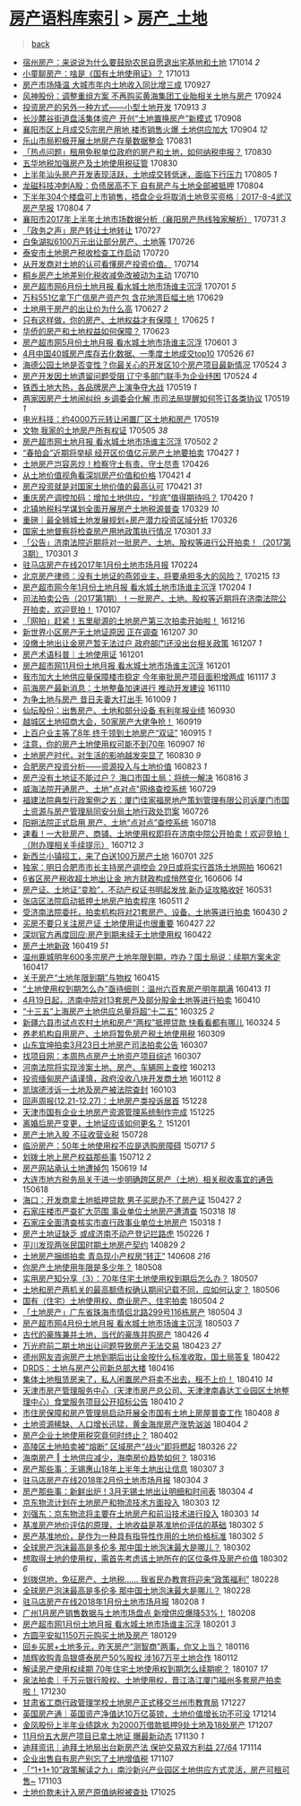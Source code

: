 [房产语料库索引](../../README.md)  > [房产_土地](房产_土地.md)
====
> [back](../README.md)

- [宿州房产：来说说为什么要鼓励农民自愿退出宅基地和土地](http://jkwz.applinzi.com/ittc/7023139658077307921.html#%E5%AE%BF%E5%B7%9E%E6%88%BF%E4%BA%A7%EF%BC%9A%E6%9D%A5%E8%AF%B4%E8%AF%B4%E4%B8%BA%E4%BB%80%E4%B9%88%E8%A6%81%E9%BC%93%E5%8A%B1%E5%86%9C%E6%B0%91%E8%87%AA%E6%84%BF%E9%80%80%E5%87%BA%E5%AE%85%E5%9F%BA%E5%9C%B0%E5%92%8C%E5%9C%9F%E5%9C%B0) 171014 *2* 
- [小童聊房产：啥是《国有土地使用证》？](http://jkwz.applinzi.com/ittc/7023838516285539345.html#%E5%B0%8F%E7%AB%A5%E8%81%8A%E6%88%BF%E4%BA%A7%EF%BC%9A%E5%95%A5%E6%98%AF%E3%80%8A%E5%9B%BD%E6%9C%89%E5%9C%9F%E5%9C%B0%E4%BD%BF%E7%94%A8%E8%AF%81%E3%80%8B%EF%BC%9F) 171013  
- [房产市场降温 大城市年内土地收入同比增三成](http://jkwz.applinzi.com/ittc/7017983425833862160.html#%E6%88%BF%E4%BA%A7%E5%B8%82%E5%9C%BA%E9%99%8D%E6%B8%A9+%E5%A4%A7%E5%9F%8E%E5%B8%82%E5%B9%B4%E5%86%85%E5%9C%9F%E5%9C%B0%E6%94%B6%E5%85%A5%E5%90%8C%E6%AF%94%E5%A2%9E%E4%B8%89%E6%88%90) 170927  
- [风神股份：调整重组方案 不再购买黄海集团工业胎相关土地与房产](http://jkwz.applinzi.com/ittc/7016937539322250257.html#%E9%A3%8E%E7%A5%9E%E8%82%A1%E4%BB%BD%EF%BC%9A%E8%B0%83%E6%95%B4%E9%87%8D%E7%BB%84%E6%96%B9%E6%A1%88+%E4%B8%8D%E5%86%8D%E8%B4%AD%E4%B9%B0%E9%BB%84%E6%B5%B7%E9%9B%86%E5%9B%A2%E5%B7%A5%E4%B8%9A%E8%83%8E%E7%9B%B8%E5%85%B3%E5%9C%9F%E5%9C%B0%E4%B8%8E%E6%88%BF%E4%BA%A7) 170924  
- [投资房产的另外一种方式——小型土地开发](http://jkwz.applinzi.com/ittc/7012727072831833105.html#%E6%8A%95%E8%B5%84%E6%88%BF%E4%BA%A7%E7%9A%84%E5%8F%A6%E5%A4%96%E4%B8%80%E7%A7%8D%E6%96%B9%E5%BC%8F%E2%80%94%E2%80%94%E5%B0%8F%E5%9E%8B%E5%9C%9F%E5%9C%B0%E5%BC%80%E5%8F%91) 170913 *3* 
- [长沙麓谷街道盘活集体资产 开创“土地置换房产”新模式](http://jkwz.applinzi.com/ittc/7010983489477018385.html#%E9%95%BF%E6%B2%99%E9%BA%93%E8%B0%B7%E8%A1%97%E9%81%93%E7%9B%98%E6%B4%BB%E9%9B%86%E4%BD%93%E8%B5%84%E4%BA%A7+%E5%BC%80%E5%88%9B%E2%80%9C%E5%9C%9F%E5%9C%B0%E7%BD%AE%E6%8D%A2%E6%88%BF%E4%BA%A7%E2%80%9D%E6%96%B0%E6%A8%A1%E5%BC%8F) 170908  
- [襄阳市区上月成交5宗房产用地 楼市销售火爆 土地供应加大](http://jkwz.applinzi.com/ittc/7009466103003350032.html#%E8%A5%84%E9%98%B3%E5%B8%82%E5%8C%BA%E4%B8%8A%E6%9C%88%E6%88%90%E4%BA%A45%E5%AE%97%E6%88%BF%E4%BA%A7%E7%94%A8%E5%9C%B0+%E6%A5%BC%E5%B8%82%E9%94%80%E5%94%AE%E7%81%AB%E7%88%86+%E5%9C%9F%E5%9C%B0%E4%BE%9B%E5%BA%94%E5%8A%A0%E5%A4%A7) 170904 *12* 
- [乐山市局积极开展土地房产存量数据整合](http://jkwz.applinzi.com/ittc/7007965835354965009.html#%E4%B9%90%E5%B1%B1%E5%B8%82%E5%B1%80%E7%A7%AF%E6%9E%81%E5%BC%80%E5%B1%95%E5%9C%9F%E5%9C%B0%E6%88%BF%E4%BA%A7%E5%AD%98%E9%87%8F%E6%95%B0%E6%8D%AE%E6%95%B4%E5%90%88) 170831  
- [「热点问题」租用免税单位政府的房产和土地，如何纳税申报？](http://jkwz.applinzi.com/ittc/7007552902082855952.html#%E3%80%8C%E7%83%AD%E7%82%B9%E9%97%AE%E9%A2%98%E3%80%8D%E7%A7%9F%E7%94%A8%E5%85%8D%E7%A8%8E%E5%8D%95%E4%BD%8D%E6%94%BF%E5%BA%9C%E7%9A%84%E6%88%BF%E4%BA%A7%E5%92%8C%E5%9C%9F%E5%9C%B0%EF%BC%8C%E5%A6%82%E4%BD%95%E7%BA%B3%E7%A8%8E%E7%94%B3%E6%8A%A5%EF%BC%9F) 170830  
- [五华地税加强房产及土地使用税征管](http://jkwz.applinzi.com/ittc/7007523727548613649.html#%E4%BA%94%E5%8D%8E%E5%9C%B0%E7%A8%8E%E5%8A%A0%E5%BC%BA%E6%88%BF%E4%BA%A7%E5%8F%8A%E5%9C%9F%E5%9C%B0%E4%BD%BF%E7%94%A8%E7%A8%8E%E5%BE%81%E7%AE%A1) 170830  
- [上半年汕头房产开发表现活跃，土地成交转低迷，面临下行压力](http://jkwz.applinzi.com/ittc/6998319338942366736.html#%E4%B8%8A%E5%8D%8A%E5%B9%B4%E6%B1%95%E5%A4%B4%E6%88%BF%E4%BA%A7%E5%BC%80%E5%8F%91%E8%A1%A8%E7%8E%B0%E6%B4%BB%E8%B7%83%EF%BC%8C%E5%9C%9F%E5%9C%B0%E6%88%90%E4%BA%A4%E8%BD%AC%E4%BD%8E%E8%BF%B7%EF%BC%8C%E9%9D%A2%E4%B8%B4%E4%B8%8B%E8%A1%8C%E5%8E%8B%E5%8A%9B) 170805 *1* 
- [龙磁科技冲刺A股：负债居高不下 自有房产与土地全部被抵押](http://jkwz.applinzi.com/ittc/6997867442876187664.html#%E9%BE%99%E7%A3%81%E7%A7%91%E6%8A%80%E5%86%B2%E5%88%BAA%E8%82%A1%EF%BC%9A%E8%B4%9F%E5%80%BA%E5%B1%85%E9%AB%98%E4%B8%8D%E4%B8%8B+%E8%87%AA%E6%9C%89%E6%88%BF%E4%BA%A7%E4%B8%8E%E5%9C%9F%E5%9C%B0%E5%85%A8%E9%83%A8%E8%A2%AB%E6%8A%B5%E6%8A%BC) 170804  
- [下半年304个楼盘可上市销售，捂盘企业将取消土地竞买资格｜2017-8-4武汉房产早报](http://jkwz.applinzi.com/ittc/6997862951426720784.html#%E4%B8%8B%E5%8D%8A%E5%B9%B4304%E4%B8%AA%E6%A5%BC%E7%9B%98%E5%8F%AF%E4%B8%8A%E5%B8%82%E9%94%80%E5%94%AE%EF%BC%8C%E6%8D%82%E7%9B%98%E4%BC%81%E4%B8%9A%E5%B0%86%E5%8F%96%E6%B6%88%E5%9C%9F%E5%9C%B0%E7%AB%9E%E4%B9%B0%E8%B5%84%E6%A0%BC%EF%BD%9C2017-8-4%E6%AD%A6%E6%B1%89%E6%88%BF%E4%BA%A7%E6%97%A9%E6%8A%A5) 170804 *7* 
- [襄阳市2017年上半年土地市场数据分析（襄阳房产热线独家解析）](http://jkwz.applinzi.com/ittc/6996491832828363792.html#%E8%A5%84%E9%98%B3%E5%B8%822017%E5%B9%B4%E4%B8%8A%E5%8D%8A%E5%B9%B4%E5%9C%9F%E5%9C%B0%E5%B8%82%E5%9C%BA%E6%95%B0%E6%8D%AE%E5%88%86%E6%9E%90%EF%BC%88%E8%A5%84%E9%98%B3%E6%88%BF%E4%BA%A7%E7%83%AD%E7%BA%BF%E7%8B%AC%E5%AE%B6%E8%A7%A3%E6%9E%90%EF%BC%89) 170731 *3* 
- [「政务之声」房产转让土地转让](http://jkwz.applinzi.com/ittc/6994940385787642897.html#%E3%80%8C%E6%94%BF%E5%8A%A1%E4%B9%8B%E5%A3%B0%E3%80%8D%E6%88%BF%E4%BA%A7%E8%BD%AC%E8%AE%A9%E5%9C%9F%E5%9C%B0%E8%BD%AC%E8%AE%A9) 170727  
- [白兔湖拟6100万元出让部分房产、土地等](http://jkwz.applinzi.com/ittc/6994423264850739985.html#%E7%99%BD%E5%85%94%E6%B9%96%E6%8B%9F6100%E4%B8%87%E5%85%83%E5%87%BA%E8%AE%A9%E9%83%A8%E5%88%86%E6%88%BF%E4%BA%A7%E3%80%81%E5%9C%9F%E5%9C%B0%E7%AD%89) 170726  
- [泰安市土地房产税收检查工作启动](http://jkwz.applinzi.com/ittc/6992436450732540945.html#%E6%B3%B0%E5%AE%89%E5%B8%82%E5%9C%9F%E5%9C%B0%E6%88%BF%E4%BA%A7%E7%A8%8E%E6%94%B6%E6%A3%80%E6%9F%A5%E5%B7%A5%E4%BD%9C%E5%90%AF%E5%8A%A8) 170720  
- [从开发商对土地的认可看懂房产投资价值。](http://jkwz.applinzi.com/ittc/6989783395931259920.html#%E4%BB%8E%E5%BC%80%E5%8F%91%E5%95%86%E5%AF%B9%E5%9C%9F%E5%9C%B0%E7%9A%84%E8%AE%A4%E5%8F%AF%E7%9C%8B%E6%87%82%E6%88%BF%E4%BA%A7%E6%8A%95%E8%B5%84%E4%BB%B7%E5%80%BC%E3%80%82) 170714  
- [桐乡房产土地差别化税收减免改被动为主动](http://jkwz.applinzi.com/ittc/6988691149060310020.html#%E6%A1%90%E4%B9%A1%E6%88%BF%E4%BA%A7%E5%9C%9F%E5%9C%B0%E5%B7%AE%E5%88%AB%E5%8C%96%E7%A8%8E%E6%94%B6%E5%87%8F%E5%85%8D%E6%94%B9%E8%A2%AB%E5%8A%A8%E4%B8%BA%E4%B8%BB%E5%8A%A8) 170710  
- [房产超市网6月份土地月报 看水城土地市场谁主沉浮](http://jkwz.applinzi.com/ittc/6985291527751205892.html#%E6%88%BF%E4%BA%A7%E8%B6%85%E5%B8%82%E7%BD%916%E6%9C%88%E4%BB%BD%E5%9C%9F%E5%9C%B0%E6%9C%88%E6%8A%A5+%E7%9C%8B%E6%B0%B4%E5%9F%8E%E5%9C%9F%E5%9C%B0%E5%B8%82%E5%9C%BA%E8%B0%81%E4%B8%BB%E6%B2%89%E6%B5%AE) 170701 *5* 
- [万科551亿拿下广信房产资产包 含花地湾巨幅土地](http://jkwz.applinzi.com/ittc/6984579396986733572.html#%E4%B8%87%E7%A7%91551%E4%BA%BF%E6%8B%BF%E4%B8%8B%E5%B9%BF%E4%BF%A1%E6%88%BF%E4%BA%A7%E8%B5%84%E4%BA%A7%E5%8C%85+%E5%90%AB%E8%8A%B1%E5%9C%B0%E6%B9%BE%E5%B7%A8%E5%B9%85%E5%9C%9F%E5%9C%B0) 170629  
- [土地用于房产的出让价为什么高](http://jkwz.applinzi.com/ittc/6983891466576200709.html#%E5%9C%9F%E5%9C%B0%E7%94%A8%E4%BA%8E%E6%88%BF%E4%BA%A7%E7%9A%84%E5%87%BA%E8%AE%A9%E4%BB%B7%E4%B8%BA%E4%BB%80%E4%B9%88%E9%AB%98) 170627 *2* 
- [只有这样做，你的房产、土地权益才有保障！](http://jkwz.applinzi.com/ittc/6983150820659823621.html#%E5%8F%AA%E6%9C%89%E8%BF%99%E6%A0%B7%E5%81%9A%EF%BC%8C%E4%BD%A0%E7%9A%84%E6%88%BF%E4%BA%A7%E3%80%81%E5%9C%9F%E5%9C%B0%E6%9D%83%E7%9B%8A%E6%89%8D%E6%9C%89%E4%BF%9D%E9%9A%9C%EF%BC%81) 170625 *1* 
- [华侨的房产和土地权益如何保障？](http://jkwz.applinzi.com/ittc/6982300630809838596.html#%E5%8D%8E%E4%BE%A8%E7%9A%84%E6%88%BF%E4%BA%A7%E5%92%8C%E5%9C%9F%E5%9C%B0%E6%9D%83%E7%9B%8A%E5%A6%82%E4%BD%95%E4%BF%9D%E9%9A%9C%EF%BC%9F) 170623  
- [房产超市网5月份土地月报 看水城土地市场谁主沉浮](http://jkwz.applinzi.com/ittc/6974207810928641028.html#%E6%88%BF%E4%BA%A7%E8%B6%85%E5%B8%82%E7%BD%915%E6%9C%88%E4%BB%BD%E5%9C%9F%E5%9C%B0%E6%9C%88%E6%8A%A5+%E7%9C%8B%E6%B0%B4%E5%9F%8E%E5%9C%9F%E5%9C%B0%E5%B8%82%E5%9C%BA%E8%B0%81%E4%B8%BB%E6%B2%89%E6%B5%AE) 170601 *3* 
- [4月中国40城房产库存去化数据、一季度土地成交top10](http://jkwz.applinzi.com/ittc/6972053831759168516.html#4%E6%9C%88%E4%B8%AD%E5%9B%BD40%E5%9F%8E%E6%88%BF%E4%BA%A7%E5%BA%93%E5%AD%98%E5%8E%BB%E5%8C%96%E6%95%B0%E6%8D%AE%E3%80%81%E4%B8%80%E5%AD%A3%E5%BA%A6%E5%9C%9F%E5%9C%B0%E6%88%90%E4%BA%A4top10) 170526 *61* 
- [海德公园土地是否变性？你最关心的开发区10个房产项目最新情况](http://jkwz.applinzi.com/ittc/6971289087624348676.html#%E6%B5%B7%E5%BE%B7%E5%85%AC%E5%9B%AD%E5%9C%9F%E5%9C%B0%E6%98%AF%E5%90%A6%E5%8F%98%E6%80%A7%EF%BC%9F%E4%BD%A0%E6%9C%80%E5%85%B3%E5%BF%83%E7%9A%84%E5%BC%80%E5%8F%91%E5%8C%BA10%E4%B8%AA%E6%88%BF%E4%BA%A7%E9%A1%B9%E7%9B%AE%E6%9C%80%E6%96%B0%E6%83%85%E5%86%B5) 170524 *3* 
- [房产开发因土地遗留问题受阻 辽宁多部门联手为企业纾困](http://jkwz.applinzi.com/ittc/6971224789875164164.html#%E6%88%BF%E4%BA%A7%E5%BC%80%E5%8F%91%E5%9B%A0%E5%9C%9F%E5%9C%B0%E9%81%97%E7%95%99%E9%97%AE%E9%A2%98%E5%8F%97%E9%98%BB+%E8%BE%BD%E5%AE%81%E5%A4%9A%E9%83%A8%E9%97%A8%E8%81%94%E6%89%8B%E4%B8%BA%E4%BC%81%E4%B8%9A%E7%BA%BE%E5%9B%B0) 170524 *4* 
- [铁西土地大热，各品牌房产上演争夺大战](http://jkwz.applinzi.com/ittc/6969431832520033284.html#%E9%93%81%E8%A5%BF%E5%9C%9F%E5%9C%B0%E5%A4%A7%E7%83%AD%EF%BC%8C%E5%90%84%E5%93%81%E7%89%8C%E6%88%BF%E4%BA%A7%E4%B8%8A%E6%BC%94%E4%BA%89%E5%A4%BA%E5%A4%A7%E6%88%98) 170519 *1* 
- [两家因房产土地闹纠纷 乡调委会化解 市司法局提醒如何签订各类协议](http://jkwz.applinzi.com/ittc/6969391818058761220.html#%E4%B8%A4%E5%AE%B6%E5%9B%A0%E6%88%BF%E4%BA%A7%E5%9C%9F%E5%9C%B0%E9%97%B9%E7%BA%A0%E7%BA%B7+%E4%B9%A1%E8%B0%83%E5%A7%94%E4%BC%9A%E5%8C%96%E8%A7%A3+%E5%B8%82%E5%8F%B8%E6%B3%95%E5%B1%80%E6%8F%90%E9%86%92%E5%A6%82%E4%BD%95%E7%AD%BE%E8%AE%A2%E5%90%84%E7%B1%BB%E5%8D%8F%E8%AE%AE) 170519 *1* 
- [电光科技：约4000万元转让闲置厂区土地和房产](http://jkwz.applinzi.com/ittc/6969280963874915333.html#%E7%94%B5%E5%85%89%E7%A7%91%E6%8A%80%EF%BC%9A%E7%BA%A64000%E4%B8%87%E5%85%83%E8%BD%AC%E8%AE%A9%E9%97%B2%E7%BD%AE%E5%8E%82%E5%8C%BA%E5%9C%9F%E5%9C%B0%E5%92%8C%E6%88%BF%E4%BA%A7) 170519  
- [文物 我家的土地房产所有权证](http://jkwz.applinzi.com/ittc/6963725698760967172.html#%E6%96%87%E7%89%A9+%E6%88%91%E5%AE%B6%E7%9A%84%E5%9C%9F%E5%9C%B0%E6%88%BF%E4%BA%A7%E6%89%80%E6%9C%89%E6%9D%83%E8%AF%81) 170505 *38* 
- [房产超市网土地月报 看水城土地市场谁主沉浮](http://jkwz.applinzi.com/ittc/6963147084688524293.html#%E6%88%BF%E4%BA%A7%E8%B6%85%E5%B8%82%E7%BD%91%E5%9C%9F%E5%9C%B0%E6%9C%88%E6%8A%A5+%E7%9C%8B%E6%B0%B4%E5%9F%8E%E5%9C%9F%E5%9C%B0%E5%B8%82%E5%9C%BA%E8%B0%81%E4%B8%BB%E6%B2%89%E6%B5%AE) 170502 *2* 
- [“春拍会”近期将举槌 经开区价值亿元房产土地要拍卖](http://jkwz.applinzi.com/ittc/6961215426175435780.html#%E2%80%9C%E6%98%A5%E6%8B%8D%E4%BC%9A%E2%80%9D%E8%BF%91%E6%9C%9F%E5%B0%86%E4%B8%BE%E6%A7%8C+%E7%BB%8F%E5%BC%80%E5%8C%BA%E4%BB%B7%E5%80%BC%E4%BA%BF%E5%85%83%E6%88%BF%E4%BA%A7%E5%9C%9F%E5%9C%B0%E8%A6%81%E6%8B%8D%E5%8D%96) 170427 *1* 
- [土地房产岂容恶炒！检察守土有责、守土尽责](http://jkwz.applinzi.com/ittc/6960753826943468549.html#%E5%9C%9F%E5%9C%B0%E6%88%BF%E4%BA%A7%E5%B2%82%E5%AE%B9%E6%81%B6%E7%82%92%EF%BC%81%E6%A3%80%E5%AF%9F%E5%AE%88%E5%9C%9F%E6%9C%89%E8%B4%A3%E3%80%81%E5%AE%88%E5%9C%9F%E5%B0%BD%E8%B4%A3) 170426  
- [从土地价值视角看深圳房产价值和价格](http://jkwz.applinzi.com/ittc/6958995326470980613.html#%E4%BB%8E%E5%9C%9F%E5%9C%B0%E4%BB%B7%E5%80%BC%E8%A7%86%E8%A7%92%E7%9C%8B%E6%B7%B1%E5%9C%B3%E6%88%BF%E4%BA%A7%E4%BB%B7%E5%80%BC%E5%92%8C%E4%BB%B7%E6%A0%BC) 170421 *4* 
- [房产投资就是对国家土地价值的最高认可](http://jkwz.applinzi.com/ittc/6958643299261875205.html#%E6%88%BF%E4%BA%A7%E6%8A%95%E8%B5%84%E5%B0%B1%E6%98%AF%E5%AF%B9%E5%9B%BD%E5%AE%B6%E5%9C%9F%E5%9C%B0%E4%BB%B7%E5%80%BC%E7%9A%84%E6%9C%80%E9%AB%98%E8%AE%A4%E5%8F%AF) 170421 *31* 
- [重庆房产调控加码：增加土地供应，“抄底”值得期待吗？](http://jkwz.applinzi.com/ittc/6958708890505053189.html#%E9%87%8D%E5%BA%86%E6%88%BF%E4%BA%A7%E8%B0%83%E6%8E%A7%E5%8A%A0%E7%A0%81%EF%BC%9A%E5%A2%9E%E5%8A%A0%E5%9C%9F%E5%9C%B0%E4%BE%9B%E5%BA%94%EF%BC%8C%E2%80%9C%E6%8A%84%E5%BA%95%E2%80%9D%E5%80%BC%E5%BE%97%E6%9C%9F%E5%BE%85%E5%90%97%EF%BC%9F) 170420 *1* 
- [北镇地税科学谋划全面开展房产土地税源普查](http://jkwz.applinzi.com/ittc/6950429696603980805.html#%E5%8C%97%E9%95%87%E5%9C%B0%E7%A8%8E%E7%A7%91%E5%AD%A6%E8%B0%8B%E5%88%92%E5%85%A8%E9%9D%A2%E5%BC%80%E5%B1%95%E6%88%BF%E4%BA%A7%E5%9C%9F%E5%9C%B0%E7%A8%8E%E6%BA%90%E6%99%AE%E6%9F%A5) 170329 *10* 
- [重磅｜最全狮城土地发展规划+房产潜力投资区域分析](http://jkwz.applinzi.com/ittc/6949453472788382724.html#%E9%87%8D%E7%A3%85%EF%BD%9C%E6%9C%80%E5%85%A8%E7%8B%AE%E5%9F%8E%E5%9C%9F%E5%9C%B0%E5%8F%91%E5%B1%95%E8%A7%84%E5%88%92%2B%E6%88%BF%E4%BA%A7%E6%BD%9C%E5%8A%9B%E6%8A%95%E8%B5%84%E5%8C%BA%E5%9F%9F%E5%88%86%E6%9E%90) 170326  
- [国家土地督察将检查房产用地政策执行情况](http://jkwz.applinzi.com/ittc/6940159036271100933.html#%E5%9B%BD%E5%AE%B6%E5%9C%9F%E5%9C%B0%E7%9D%A3%E5%AF%9F%E5%B0%86%E6%A3%80%E6%9F%A5%E6%88%BF%E4%BA%A7%E7%94%A8%E5%9C%B0%E6%94%BF%E7%AD%96%E6%89%A7%E8%A1%8C%E6%83%85%E5%86%B5) 170301 *33* 
- [「公告」济南法院近期将对一批房产、土地、股权等进行公开拍卖！（2017第3期）](http://jkwz.applinzi.com/ittc/6940042143904302085.html#%E3%80%8C%E5%85%AC%E5%91%8A%E3%80%8D%E6%B5%8E%E5%8D%97%E6%B3%95%E9%99%A2%E8%BF%91%E6%9C%9F%E5%B0%86%E5%AF%B9%E4%B8%80%E6%89%B9%E6%88%BF%E4%BA%A7%E3%80%81%E5%9C%9F%E5%9C%B0%E3%80%81%E8%82%A1%E6%9D%83%E7%AD%89%E8%BF%9B%E8%A1%8C%E5%85%AC%E5%BC%80%E6%8B%8D%E5%8D%96%EF%BC%81%EF%BC%882017%E7%AC%AC3%E6%9C%9F%EF%BC%89) 170301 *3* 
- [驻马店房产在线2017年1月份土地市场月报](http://jkwz.applinzi.com/ittc/6938110394299319300.html#%E9%A9%BB%E9%A9%AC%E5%BA%97%E6%88%BF%E4%BA%A7%E5%9C%A8%E7%BA%BF2017%E5%B9%B41%E6%9C%88%E4%BB%BD%E5%9C%9F%E5%9C%B0%E5%B8%82%E5%9C%BA%E6%9C%88%E6%8A%A5) 170224  
- [北京房产律师：没有土地证的燕郊业主，将要承担多大的风险？](http://jkwz.applinzi.com/ittc/6934800465819862021.html#%E5%8C%97%E4%BA%AC%E6%88%BF%E4%BA%A7%E5%BE%8B%E5%B8%88%EF%BC%9A%E6%B2%A1%E6%9C%89%E5%9C%9F%E5%9C%B0%E8%AF%81%E7%9A%84%E7%87%95%E9%83%8A%E4%B8%9A%E4%B8%BB%EF%BC%8C%E5%B0%86%E8%A6%81%E6%89%BF%E6%8B%85%E5%A4%9A%E5%A4%A7%E7%9A%84%E9%A3%8E%E9%99%A9%EF%BC%9F) 170215 *13* 
- [房产超市网今年1月份土地月报 看水城土地市场谁主沉浮](http://jkwz.applinzi.com/ittc/6930804028056536069.html#%E6%88%BF%E4%BA%A7%E8%B6%85%E5%B8%82%E7%BD%91%E4%BB%8A%E5%B9%B41%E6%9C%88%E4%BB%BD%E5%9C%9F%E5%9C%B0%E6%9C%88%E6%8A%A5+%E7%9C%8B%E6%B0%B4%E5%9F%8E%E5%9C%9F%E5%9C%B0%E5%B8%82%E5%9C%BA%E8%B0%81%E4%B8%BB%E6%B2%89%E6%B5%AE) 170204 *1* 
- [司法拍卖公告（2017第1期）！一批房产、土地、股权等近期将在济南法院公开拍卖，欢迎竞拍！](http://jkwz.applinzi.com/ittc/6920356045959726084.html#%E5%8F%B8%E6%B3%95%E6%8B%8D%E5%8D%96%E5%85%AC%E5%91%8A%EF%BC%882017%E7%AC%AC1%E6%9C%9F%EF%BC%89%EF%BC%81%E4%B8%80%E6%89%B9%E6%88%BF%E4%BA%A7%E3%80%81%E5%9C%9F%E5%9C%B0%E3%80%81%E8%82%A1%E6%9D%83%E7%AD%89%E8%BF%91%E6%9C%9F%E5%B0%86%E5%9C%A8%E6%B5%8E%E5%8D%97%E6%B3%95%E9%99%A2%E5%85%AC%E5%BC%80%E6%8B%8D%E5%8D%96%EF%BC%8C%E6%AC%A2%E8%BF%8E%E7%AB%9E%E6%8B%8D%EF%BC%81) 170107  
- [「网拍」赶紧！五里艇源的土地房产第三次拍卖开始啦！](http://jkwz.applinzi.com/ittc/6912270493624566788.html#%E3%80%8C%E7%BD%91%E6%8B%8D%E3%80%8D%E8%B5%B6%E7%B4%A7%EF%BC%81%E4%BA%94%E9%87%8C%E8%89%87%E6%BA%90%E7%9A%84%E5%9C%9F%E5%9C%B0%E6%88%BF%E4%BA%A7%E7%AC%AC%E4%B8%89%E6%AC%A1%E6%8B%8D%E5%8D%96%E5%BC%80%E5%A7%8B%E5%95%A6%EF%BC%81) 161216  
- [新世界小区房产无土地证原因 正在调查](http://jkwz.applinzi.com/ittc/6908840543848498180.html#%E6%96%B0%E4%B8%96%E7%95%8C%E5%B0%8F%E5%8C%BA%E6%88%BF%E4%BA%A7%E6%97%A0%E5%9C%9F%E5%9C%B0%E8%AF%81%E5%8E%9F%E5%9B%A0+%E6%AD%A3%E5%9C%A8%E8%B0%83%E6%9F%A5) 161207 *30* 
- [没缴土地出让金房产暂无法过户 政府部门还没出台相关政策](http://jkwz.applinzi.com/ittc/6908794763607540740.html#%E6%B2%A1%E7%BC%B4%E5%9C%9F%E5%9C%B0%E5%87%BA%E8%AE%A9%E9%87%91%E6%88%BF%E4%BA%A7%E6%9A%82%E6%97%A0%E6%B3%95%E8%BF%87%E6%88%B7+%E6%94%BF%E5%BA%9C%E9%83%A8%E9%97%A8%E8%BF%98%E6%B2%A1%E5%87%BA%E5%8F%B0%E7%9B%B8%E5%85%B3%E6%94%BF%E7%AD%96) 161207 *1* 
- [房产术语科普｜土地使用证](http://jkwz.applinzi.com/ittc/6906710098730025989.html#%E6%88%BF%E4%BA%A7%E6%9C%AF%E8%AF%AD%E7%A7%91%E6%99%AE%EF%BD%9C%E5%9C%9F%E5%9C%B0%E4%BD%BF%E7%94%A8%E8%AF%81) 161201  
- [房产超市网11月份土地月报 看水城土地市场谁主沉浮](http://jkwz.applinzi.com/ittc/6906702284573901829.html#%E6%88%BF%E4%BA%A7%E8%B6%85%E5%B8%82%E7%BD%9111%E6%9C%88%E4%BB%BD%E5%9C%9F%E5%9C%B0%E6%9C%88%E6%8A%A5+%E7%9C%8B%E6%B0%B4%E5%9F%8E%E5%9C%9F%E5%9C%B0%E5%B8%82%E5%9C%BA%E8%B0%81%E4%B8%BB%E6%B2%89%E6%B5%AE) 161201  
- [我市加大土地供应量保障楼市稳定 今年审批房产项目面积增两成](http://jkwz.applinzi.com/ittc/6901348214732489733.html#%E6%88%91%E5%B8%82%E5%8A%A0%E5%A4%A7%E5%9C%9F%E5%9C%B0%E4%BE%9B%E5%BA%94%E9%87%8F%E4%BF%9D%E9%9A%9C%E6%A5%BC%E5%B8%82%E7%A8%B3%E5%AE%9A+%E4%BB%8A%E5%B9%B4%E5%AE%A1%E6%89%B9%E6%88%BF%E4%BA%A7%E9%A1%B9%E7%9B%AE%E9%9D%A2%E7%A7%AF%E5%A2%9E%E4%B8%A4%E6%88%90) 161117 *3* 
- [前海房产最新消息：土地整备加速进行 推动开发建设](http://jkwz.applinzi.com/ittc/6898771363874997252.html#%E5%89%8D%E6%B5%B7%E6%88%BF%E4%BA%A7%E6%9C%80%E6%96%B0%E6%B6%88%E6%81%AF%EF%BC%9A%E5%9C%9F%E5%9C%B0%E6%95%B4%E5%A4%87%E5%8A%A0%E9%80%9F%E8%BF%9B%E8%A1%8C+%E6%8E%A8%E5%8A%A8%E5%BC%80%E5%8F%91%E5%BB%BA%E8%AE%BE) 161110  
- [为争土地与房产 昔日夫妻大打出手](http://jkwz.applinzi.com/ittc/6886905284533945349.html#%E4%B8%BA%E4%BA%89%E5%9C%9F%E5%9C%B0%E4%B8%8E%E6%88%BF%E4%BA%A7+%E6%98%94%E6%97%A5%E5%A4%AB%E5%A6%BB%E5%A4%A7%E6%89%93%E5%87%BA%E6%89%8B) 161009 *1* 
- [仙坛股份：出售房产、土地和部分设备 有利年报业绩](http://jkwz.applinzi.com/ittc/6883766333929423876.html#%E4%BB%99%E5%9D%9B%E8%82%A1%E4%BB%BD%EF%BC%9A%E5%87%BA%E5%94%AE%E6%88%BF%E4%BA%A7%E3%80%81%E5%9C%9F%E5%9C%B0%E5%92%8C%E9%83%A8%E5%88%86%E8%AE%BE%E5%A4%87+%E6%9C%89%E5%88%A9%E5%B9%B4%E6%8A%A5%E4%B8%9A%E7%BB%A9) 160930  
- [越城区土地招商大会，50家房产大佬争抢！](http://jkwz.applinzi.com/ittc/6879593367398253572.html#%E8%B6%8A%E5%9F%8E%E5%8C%BA%E5%9C%9F%E5%9C%B0%E6%8B%9B%E5%95%86%E5%A4%A7%E4%BC%9A%EF%BC%8C50%E5%AE%B6%E6%88%BF%E4%BA%A7%E5%A4%A7%E4%BD%AC%E4%BA%89%E6%8A%A2%EF%BC%81) 160919  
- [上百户业主等了8年 终于领到土地房产“双证”](http://jkwz.applinzi.com/ittc/6878125634869527556.html#%E4%B8%8A%E7%99%BE%E6%88%B7%E4%B8%9A%E4%B8%BB%E7%AD%89%E4%BA%868%E5%B9%B4+%E7%BB%88%E4%BA%8E%E9%A2%86%E5%88%B0%E5%9C%9F%E5%9C%B0%E6%88%BF%E4%BA%A7%E2%80%9C%E5%8F%8C%E8%AF%81%E2%80%9D) 160915 *1* 
- [注意，你的房产土地使用权可能不到70年](http://jkwz.applinzi.com/ittc/6875169776028091397.html#%E6%B3%A8%E6%84%8F%EF%BC%8C%E4%BD%A0%E7%9A%84%E6%88%BF%E4%BA%A7%E5%9C%9F%E5%9C%B0%E4%BD%BF%E7%94%A8%E6%9D%83%E5%8F%AF%E8%83%BD%E4%B8%8D%E5%88%B070%E5%B9%B4) 160907 *16* 
- [土地房产时代，对生活的影响越发突显了](http://jkwz.applinzi.com/ittc/6872233237644051461.html#%E5%9C%9F%E5%9C%B0%E6%88%BF%E4%BA%A7%E6%97%B6%E4%BB%A3%EF%BC%8C%E5%AF%B9%E7%94%9F%E6%B4%BB%E7%9A%84%E5%BD%B1%E5%93%8D%E8%B6%8A%E5%8F%91%E7%AA%81%E6%98%BE%E4%BA%86) 160830 *9* 
- [合肥房产投资分析——资源投入与土地价值](http://jkwz.applinzi.com/ittc/6869463692055413765.html#%E5%90%88%E8%82%A5%E6%88%BF%E4%BA%A7%E6%8A%95%E8%B5%84%E5%88%86%E6%9E%90%E2%80%94%E2%80%94%E8%B5%84%E6%BA%90%E6%8A%95%E5%85%A5%E4%B8%8E%E5%9C%9F%E5%9C%B0%E4%BB%B7%E5%80%BC) 160823 *1* 
- [房产没有土地证不能过户？ 海口市国土局：将统一解决](http://jkwz.applinzi.com/ittc/6866861461078541316.html#%E6%88%BF%E4%BA%A7%E6%B2%A1%E6%9C%89%E5%9C%9F%E5%9C%B0%E8%AF%81%E4%B8%8D%E8%83%BD%E8%BF%87%E6%88%B7%EF%BC%9F+%E6%B5%B7%E5%8F%A3%E5%B8%82%E5%9B%BD%E5%9C%9F%E5%B1%80%EF%BC%9A%E5%B0%86%E7%BB%9F%E4%B8%80%E8%A7%A3%E5%86%B3) 160816 *3* 
- [威海法院开通房产、土地&quot;点对点&quot;网络查控系统](http://jkwz.applinzi.com/ittc/6860185311900075013.html#%E5%A8%81%E6%B5%B7%E6%B3%95%E9%99%A2%E5%BC%80%E9%80%9A%E6%88%BF%E4%BA%A7%E3%80%81%E5%9C%9F%E5%9C%B0%26quot%3B%E7%82%B9%E5%AF%B9%E7%82%B9%26quot%3B%E7%BD%91%E7%BB%9C%E6%9F%A5%E6%8E%A7%E7%B3%BB%E7%BB%9F) 160729  
- [福建法院典型行政案例之五：厦门佳家福房地产策划管理有限公司诉厦门市国土资源与房产管理局同安分局土地行政处罚案](http://jkwz.applinzi.com/ittc/6859226351248344068.html#%E7%A6%8F%E5%BB%BA%E6%B3%95%E9%99%A2%E5%85%B8%E5%9E%8B%E8%A1%8C%E6%94%BF%E6%A1%88%E4%BE%8B%E4%B9%8B%E4%BA%94%EF%BC%9A%E5%8E%A6%E9%97%A8%E4%BD%B3%E5%AE%B6%E7%A6%8F%E6%88%BF%E5%9C%B0%E4%BA%A7%E7%AD%96%E5%88%92%E7%AE%A1%E7%90%86%E6%9C%89%E9%99%90%E5%85%AC%E5%8F%B8%E8%AF%89%E5%8E%A6%E9%97%A8%E5%B8%82%E5%9B%BD%E5%9C%9F%E8%B5%84%E6%BA%90%E4%B8%8E%E6%88%BF%E4%BA%A7%E7%AE%A1%E7%90%86%E5%B1%80%E5%90%8C%E5%AE%89%E5%88%86%E5%B1%80%E5%9C%9F%E5%9C%B0%E8%A1%8C%E6%94%BF%E5%A4%84%E7%BD%9A%E6%A1%88) 160726  
- [阳朔法院正式启用 房产、土地“点对点”查控系统](http://jkwz.applinzi.com/ittc/6856179568402236420.html#%E9%98%B3%E6%9C%94%E6%B3%95%E9%99%A2%E6%AD%A3%E5%BC%8F%E5%90%AF%E7%94%A8+%E6%88%BF%E4%BA%A7%E3%80%81%E5%9C%9F%E5%9C%B0%E2%80%9C%E7%82%B9%E5%AF%B9%E7%82%B9%E2%80%9D%E6%9F%A5%E6%8E%A7%E7%B3%BB%E7%BB%9F) 160718  
- [速看！一大批房产、商铺、土地使用权即将在济南中院公开拍卖！欢迎竞拍！（附办理相关手续提示）](http://jkwz.applinzi.com/ittc/6853937489122952197.html#%E9%80%9F%E7%9C%8B%EF%BC%81%E4%B8%80%E5%A4%A7%E6%89%B9%E6%88%BF%E4%BA%A7%E3%80%81%E5%95%86%E9%93%BA%E3%80%81%E5%9C%9F%E5%9C%B0%E4%BD%BF%E7%94%A8%E6%9D%83%E5%8D%B3%E5%B0%86%E5%9C%A8%E6%B5%8E%E5%8D%97%E4%B8%AD%E9%99%A2%E5%85%AC%E5%BC%80%E6%8B%8D%E5%8D%96%EF%BC%81%E6%AC%A2%E8%BF%8E%E7%AB%9E%E6%8B%8D%EF%BC%81%EF%BC%88%E9%99%84%E5%8A%9E%E7%90%86%E7%9B%B8%E5%85%B3%E6%89%8B%E7%BB%AD%E6%8F%90%E7%A4%BA%EF%BC%89) 160712 *3* 
- [新西兰小镇招工，来了白送100万房产土地](http://jkwz.applinzi.com/ittc/6849820975050523652.html#%E6%96%B0%E8%A5%BF%E5%85%B0%E5%B0%8F%E9%95%87%E6%8B%9B%E5%B7%A5%EF%BC%8C%E6%9D%A5%E4%BA%86%E7%99%BD%E9%80%81100%E4%B8%87%E6%88%BF%E4%BA%A7%E5%9C%9F%E5%9C%B0) 160701 *325* 
- [独家：明日合肥市市长主持房产调控会 29日或将实行首场土地网拍](http://jkwz.applinzi.com/ittc/6845924922106577925.html#%E7%8B%AC%E5%AE%B6%EF%BC%9A%E6%98%8E%E6%97%A5%E5%90%88%E8%82%A5%E5%B8%82%E5%B8%82%E9%95%BF%E4%B8%BB%E6%8C%81%E6%88%BF%E4%BA%A7%E8%B0%83%E6%8E%A7%E4%BC%9A+29%E6%97%A5%E6%88%96%E5%B0%86%E5%AE%9E%E8%A1%8C%E9%A6%96%E5%9C%BA%E5%9C%9F%E5%9C%B0%E7%BD%91%E6%8B%8D) 160621  
- [6省区房产税收超土地出让金 地方财政构成悄然变化](http://jkwz.applinzi.com/ittc/6840419781890802693.html#6%E7%9C%81%E5%8C%BA%E6%88%BF%E4%BA%A7%E7%A8%8E%E6%94%B6%E8%B6%85%E5%9C%9F%E5%9C%B0%E5%87%BA%E8%AE%A9%E9%87%91+%E5%9C%B0%E6%96%B9%E8%B4%A2%E6%94%BF%E6%9E%84%E6%88%90%E6%82%84%E7%84%B6%E5%8F%98%E5%8C%96) 160606 *14* 
- [房产证、土地证“变脸”，不动产权证书明起发放,新办证攻略收好](http://jkwz.applinzi.com/ittc/6838304859497169925.html#%E6%88%BF%E4%BA%A7%E8%AF%81%E3%80%81%E5%9C%9F%E5%9C%B0%E8%AF%81%E2%80%9C%E5%8F%98%E8%84%B8%E2%80%9D%EF%BC%8C%E4%B8%8D%E5%8A%A8%E4%BA%A7%E6%9D%83%E8%AF%81%E4%B9%A6%E6%98%8E%E8%B5%B7%E5%8F%91%E6%94%BE%2C%E6%96%B0%E5%8A%9E%E8%AF%81%E6%94%BB%E7%95%A5%E6%94%B6%E5%A5%BD) 160531  
- [张店区法院启动抵押土地房产拍卖程序](http://jkwz.applinzi.com/ittc/6830888366635484165.html#%E5%BC%A0%E5%BA%97%E5%8C%BA%E6%B3%95%E9%99%A2%E5%90%AF%E5%8A%A8%E6%8A%B5%E6%8A%BC%E5%9C%9F%E5%9C%B0%E6%88%BF%E4%BA%A7%E6%8B%8D%E5%8D%96%E7%A8%8B%E5%BA%8F) 160511 *2* 
- [受济南法院委托，拍卖机构将对21套房产、设备、土地等进行拍卖](http://jkwz.applinzi.com/ittc/6826990397930603525.html#%E5%8F%97%E6%B5%8E%E5%8D%97%E6%B3%95%E9%99%A2%E5%A7%94%E6%89%98%EF%BC%8C%E6%8B%8D%E5%8D%96%E6%9C%BA%E6%9E%84%E5%B0%86%E5%AF%B921%E5%A5%97%E6%88%BF%E4%BA%A7%E3%80%81%E8%AE%BE%E5%A4%87%E3%80%81%E5%9C%9F%E5%9C%B0%E7%AD%89%E8%BF%9B%E8%A1%8C%E6%8B%8D%E5%8D%96) 160430 *2* 
- [买房不要只关注房产证 土地使用证也很重要](http://jkwz.applinzi.com/ittc/6825688166916686853.html#%E4%B9%B0%E6%88%BF%E4%B8%8D%E8%A6%81%E5%8F%AA%E5%85%B3%E6%B3%A8%E6%88%BF%E4%BA%A7%E8%AF%81+%E5%9C%9F%E5%9C%B0%E4%BD%BF%E7%94%A8%E8%AF%81%E4%B9%9F%E5%BE%88%E9%87%8D%E8%A6%81) 160427 *22* 
- [深圳官方再度回应:房产到期未续无土地使用权](http://jkwz.applinzi.com/ittc/6823924918991193092.html#%E6%B7%B1%E5%9C%B3%E5%AE%98%E6%96%B9%E5%86%8D%E5%BA%A6%E5%9B%9E%E5%BA%94%3A%E6%88%BF%E4%BA%A7%E5%88%B0%E6%9C%9F%E6%9C%AA%E7%BB%AD%E6%97%A0%E5%9C%9F%E5%9C%B0%E4%BD%BF%E7%94%A8%E6%9D%83) 160422  
- [房产土地新政](http://jkwz.applinzi.com/ittc/6822732271664497669.html#%E6%88%BF%E4%BA%A7%E5%9C%9F%E5%9C%B0%E6%96%B0%E6%94%BF) 160419 *51* 
- [温州鹿城明年600多宗房产土地年限到期，咋办？国土局说：续期方案未定](http://jkwz.applinzi.com/ittc/6822053655691658245.html#%E6%B8%A9%E5%B7%9E%E9%B9%BF%E5%9F%8E%E6%98%8E%E5%B9%B4600%E5%A4%9A%E5%AE%97%E6%88%BF%E4%BA%A7%E5%9C%9F%E5%9C%B0%E5%B9%B4%E9%99%90%E5%88%B0%E6%9C%9F%EF%BC%8C%E5%92%8B%E5%8A%9E%EF%BC%9F%E5%9B%BD%E5%9C%9F%E5%B1%80%E8%AF%B4%EF%BC%9A%E7%BB%AD%E6%9C%9F%E6%96%B9%E6%A1%88%E6%9C%AA%E5%AE%9A) 160417  
- [关于房产“土地年限到期”与物权](http://jkwz.applinzi.com/ittc/6821460472385504260.html#%E5%85%B3%E4%BA%8E%E6%88%BF%E4%BA%A7%E2%80%9C%E5%9C%9F%E5%9C%B0%E5%B9%B4%E9%99%90%E5%88%B0%E6%9C%9F%E2%80%9D%E4%B8%8E%E7%89%A9%E6%9D%83) 160415  
- [“土地使用权到期怎么办”亟待细则：温州六百套房产明年期满](http://jkwz.applinzi.com/ittc/6820662952130511877.html#%E2%80%9C%E5%9C%9F%E5%9C%B0%E4%BD%BF%E7%94%A8%E6%9D%83%E5%88%B0%E6%9C%9F%E6%80%8E%E4%B9%88%E5%8A%9E%E2%80%9D%E4%BA%9F%E5%BE%85%E7%BB%86%E5%88%99%EF%BC%9A%E6%B8%A9%E5%B7%9E%E5%85%AD%E7%99%BE%E5%A5%97%E6%88%BF%E4%BA%A7%E6%98%8E%E5%B9%B4%E6%9C%9F%E6%BB%A1) 160413 *11* 
- [4月19日起，济南中院对13套房产及部分股金土地等进行拍卖](http://jkwz.applinzi.com/ittc/6819404567267509252.html#4%E6%9C%8819%E6%97%A5%E8%B5%B7%EF%BC%8C%E6%B5%8E%E5%8D%97%E4%B8%AD%E9%99%A2%E5%AF%B913%E5%A5%97%E6%88%BF%E4%BA%A7%E5%8F%8A%E9%83%A8%E5%88%86%E8%82%A1%E9%87%91%E5%9C%9F%E5%9C%B0%E7%AD%89%E8%BF%9B%E8%A1%8C%E6%8B%8D%E5%8D%96) 160410  
- [“十三五”上海房产土地供应总量将超“十二五”](http://jkwz.applinzi.com/ittc/6813480332091196421.html#%E2%80%9C%E5%8D%81%E4%B8%89%E4%BA%94%E2%80%9D%E4%B8%8A%E6%B5%B7%E6%88%BF%E4%BA%A7%E5%9C%9F%E5%9C%B0%E4%BE%9B%E5%BA%94%E6%80%BB%E9%87%8F%E5%B0%86%E8%B6%85%E2%80%9C%E5%8D%81%E4%BA%8C%E4%BA%94%E2%80%9D) 160325 *2* 
- [新疆六县市试点农村土地和房产“两权”抵押贷款 快看看都有哪儿](http://jkwz.applinzi.com/ittc/6813253237356364804.html#%E6%96%B0%E7%96%86%E5%85%AD%E5%8E%BF%E5%B8%82%E8%AF%95%E7%82%B9%E5%86%9C%E6%9D%91%E5%9C%9F%E5%9C%B0%E5%92%8C%E6%88%BF%E4%BA%A7%E2%80%9C%E4%B8%A4%E6%9D%83%E2%80%9D%E6%8A%B5%E6%8A%BC%E8%B4%B7%E6%AC%BE+%E5%BF%AB%E7%9C%8B%E7%9C%8B%E9%83%BD%E6%9C%89%E5%93%AA%E5%84%BF) 160324 *5* 
- [养老机构自用房产、土地将暂免房产税土地使用税](http://jkwz.applinzi.com/ittc/6807522679888282628.html#%E5%85%BB%E8%80%81%E6%9C%BA%E6%9E%84%E8%87%AA%E7%94%A8%E6%88%BF%E4%BA%A7%E3%80%81%E5%9C%9F%E5%9C%B0%E5%B0%86%E6%9A%82%E5%85%8D%E6%88%BF%E4%BA%A7%E7%A8%8E%E5%9C%9F%E5%9C%B0%E4%BD%BF%E7%94%A8%E7%A8%8E) 160309  
- [山东宜坤拍卖3月23日土地房产司法拍卖公告](http://jkwz.applinzi.com/ittc/6806873684404864004.html#%E5%B1%B1%E4%B8%9C%E5%AE%9C%E5%9D%A4%E6%8B%8D%E5%8D%963%E6%9C%8823%E6%97%A5%E5%9C%9F%E5%9C%B0%E6%88%BF%E4%BA%A7%E5%8F%B8%E6%B3%95%E6%8B%8D%E5%8D%96%E5%85%AC%E5%91%8A) 160307  
- [找项目网：本周热点房产土地资产项目综述](http://jkwz.applinzi.com/ittc/6806864911619589124.html#%E6%89%BE%E9%A1%B9%E7%9B%AE%E7%BD%91%EF%BC%9A%E6%9C%AC%E5%91%A8%E7%83%AD%E7%82%B9%E6%88%BF%E4%BA%A7%E5%9C%9F%E5%9C%B0%E8%B5%84%E4%BA%A7%E9%A1%B9%E7%9B%AE%E7%BB%BC%E8%BF%B0) 160307  
- [河南法院将实现涉案土地、房产、车辆网上查控](http://jkwz.applinzi.com/ittc/6798364495088976900.html#%E6%B2%B3%E5%8D%97%E6%B3%95%E9%99%A2%E5%B0%86%E5%AE%9E%E7%8E%B0%E6%B6%89%E6%A1%88%E5%9C%9F%E5%9C%B0%E3%80%81%E6%88%BF%E4%BA%A7%E3%80%81%E8%BD%A6%E8%BE%86%E7%BD%91%E4%B8%8A%E6%9F%A5%E6%8E%A7) 160213  
- [投资缅甸房产请谨慎，政府没收八块开发商土地](http://jkwz.applinzi.com/ittc/6786355736871437317.html#%E6%8A%95%E8%B5%84%E7%BC%85%E7%94%B8%E6%88%BF%E4%BA%A7%E8%AF%B7%E8%B0%A8%E6%85%8E%EF%BC%8C%E6%94%BF%E5%BA%9C%E6%B2%A1%E6%94%B6%E5%85%AB%E5%9D%97%E5%BC%80%E5%8F%91%E5%95%86%E5%9C%9F%E5%9C%B0) 160112 *8* 
- [凯瑞德涉诉一土地及房产被法院查封](http://jkwz.applinzi.com/ittc/6783146540877218821.html#%E5%87%AF%E7%91%9E%E5%BE%B7%E6%B6%89%E8%AF%89%E4%B8%80%E5%9C%9F%E5%9C%B0%E5%8F%8A%E6%88%BF%E4%BA%A7%E8%A2%AB%E6%B3%95%E9%99%A2%E6%9F%A5%E5%B0%81) 160103  
- [回声周报(12.21-12.27)：土地房产类投诉居首](http://jkwz.applinzi.com/ittc/6780999078431425541.html#%E5%9B%9E%E5%A3%B0%E5%91%A8%E6%8A%A5%2812.21-12.27%29%EF%BC%9A%E5%9C%9F%E5%9C%B0%E6%88%BF%E4%BA%A7%E7%B1%BB%E6%8A%95%E8%AF%89%E5%B1%85%E9%A6%96) 151228  
- [天津市国有企业土地房产资源管理系统制作完成](http://jkwz.applinzi.com/ittc/6779821828239524868.html#%E5%A4%A9%E6%B4%A5%E5%B8%82%E5%9B%BD%E6%9C%89%E4%BC%81%E4%B8%9A%E5%9C%9F%E5%9C%B0%E6%88%BF%E4%BA%A7%E8%B5%84%E6%BA%90%E7%AE%A1%E7%90%86%E7%B3%BB%E7%BB%9F%E5%88%B6%E4%BD%9C%E5%AE%8C%E6%88%90) 151225  
- [离婚后房产变更，土地证应该如何更名？](http://jkwz.applinzi.com/ittc/6770797969519674373.html#%E7%A6%BB%E5%A9%9A%E5%90%8E%E6%88%BF%E4%BA%A7%E5%8F%98%E6%9B%B4%EF%BC%8C%E5%9C%9F%E5%9C%B0%E8%AF%81%E5%BA%94%E8%AF%A5%E5%A6%82%E4%BD%95%E6%9B%B4%E5%90%8D%EF%BC%9F) 151201  
- [房产土地入股 不征收营业税](http://jkwz.applinzi.com/ittc/547650615347663654.html#%E6%88%BF%E4%BA%A7%E5%9C%9F%E5%9C%B0%E5%85%A5%E8%82%A1+%E4%B8%8D%E5%BE%81%E6%94%B6%E8%90%A5%E4%B8%9A%E7%A8%8E) 150728  
- [临汾房产：50年土地使用权不应是选购房障碍](http://jkwz.applinzi.com/ittc/547650615081014308.html#%E4%B8%B4%E6%B1%BE%E6%88%BF%E4%BA%A7%EF%BC%9A50%E5%B9%B4%E5%9C%9F%E5%9C%B0%E4%BD%BF%E7%94%A8%E6%9D%83%E4%B8%8D%E5%BA%94%E6%98%AF%E9%80%89%E8%B4%AD%E6%88%BF%E9%9A%9C%E7%A2%8D) 150717 *5* 
- [划拨土地上房产权益那些事](http://jkwz.applinzi.com/ittc/547650615052023979.html#%E5%88%92%E6%8B%A8%E5%9C%9F%E5%9C%B0%E4%B8%8A%E6%88%BF%E4%BA%A7%E6%9D%83%E7%9B%8A%E9%82%A3%E4%BA%9B%E4%BA%8B) 150712 *2* 
- [房产网站承认土地遭掉包](http://jkwz.applinzi.com/ittc/547650611421382367.html#%E6%88%BF%E4%BA%A7%E7%BD%91%E7%AB%99%E6%89%BF%E8%AE%A4%E5%9C%9F%E5%9C%B0%E9%81%AD%E6%8E%89%E5%8C%85) 150619 *14* 
- [大连市地方税务局关于进一步明确跨区房产（土地）相关税收事宜的通告](http://jkwz.applinzi.com/ittc/547650611417502042.html#%E5%A4%A7%E8%BF%9E%E5%B8%82%E5%9C%B0%E6%96%B9%E7%A8%8E%E5%8A%A1%E5%B1%80%E5%85%B3%E4%BA%8E%E8%BF%9B%E4%B8%80%E6%AD%A5%E6%98%8E%E7%A1%AE%E8%B7%A8%E5%8C%BA%E6%88%BF%E4%BA%A7%EF%BC%88%E5%9C%9F%E5%9C%B0%EF%BC%89%E7%9B%B8%E5%85%B3%E7%A8%8E%E6%94%B6%E4%BA%8B%E5%AE%9C%E7%9A%84%E9%80%9A%E5%91%8A) 150618  
- [海口：开发商拿土地抵押贷款 男子买房办不了房产证](http://jkwz.applinzi.com/ittc/547650611401560476.html#%E6%B5%B7%E5%8F%A3%EF%BC%9A%E5%BC%80%E5%8F%91%E5%95%86%E6%8B%BF%E5%9C%9F%E5%9C%B0%E6%8A%B5%E6%8A%BC%E8%B4%B7%E6%AC%BE+%E7%94%B7%E5%AD%90%E4%B9%B0%E6%88%BF%E5%8A%9E%E4%B8%8D%E4%BA%86%E6%88%BF%E4%BA%A7%E8%AF%81) 150427 *2* 
- [石家庄楼市严查扩大范围 事业单位土地房产遭清查](http://jkwz.applinzi.com/ittc/547650611399536434.html#%E7%9F%B3%E5%AE%B6%E5%BA%84%E6%A5%BC%E5%B8%82%E4%B8%A5%E6%9F%A5%E6%89%A9%E5%A4%A7%E8%8C%83%E5%9B%B4+%E4%BA%8B%E4%B8%9A%E5%8D%95%E4%BD%8D%E5%9C%9F%E5%9C%B0%E6%88%BF%E4%BA%A7%E9%81%AD%E6%B8%85%E6%9F%A5) 150318 *18* 
- [石家庄全面清查核实市直行政事业单位土地房产](http://jkwz.applinzi.com/ittc/547650611396859333.html#%E7%9F%B3%E5%AE%B6%E5%BA%84%E5%85%A8%E9%9D%A2%E6%B8%85%E6%9F%A5%E6%A0%B8%E5%AE%9E%E5%B8%82%E7%9B%B4%E8%A1%8C%E6%94%BF%E4%BA%8B%E4%B8%9A%E5%8D%95%E4%BD%8D%E5%9C%9F%E5%9C%B0%E6%88%BF%E4%BA%A7) 150318 *1* 
- [房产土地证缺乏 或成济南不动产登记拦路虎](http://jkwz.applinzi.com/ittc/547650611392321527.html#%E6%88%BF%E4%BA%A7%E5%9C%9F%E5%9C%B0%E8%AF%81%E7%BC%BA%E4%B9%8F+%E6%88%96%E6%88%90%E6%B5%8E%E5%8D%97%E4%B8%8D%E5%8A%A8%E4%BA%A7%E7%99%BB%E8%AE%B0%E6%8B%A6%E8%B7%AF%E8%99%8E) 150226 *1* 
- [平川发现两张民国时期土地房产契约](http://jkwz.applinzi.com/ittc/547650611371443953.html#%E5%B9%B3%E5%B7%9D%E5%8F%91%E7%8E%B0%E4%B8%A4%E5%BC%A0%E6%B0%91%E5%9B%BD%E6%97%B6%E6%9C%9F%E5%9C%9F%E5%9C%B0%E6%88%BF%E4%BA%A7%E5%A5%91%E7%BA%A6) 140829 *2* 
- [土地房产捆绑拍卖 青岛现小产权房“转正”](http://jkwz.applinzi.com/ittc/547650611366037410.html#%E5%9C%9F%E5%9C%B0%E6%88%BF%E4%BA%A7%E6%8D%86%E7%BB%91%E6%8B%8D%E5%8D%96+%E9%9D%92%E5%B2%9B%E7%8E%B0%E5%B0%8F%E4%BA%A7%E6%9D%83%E6%88%BF%E2%80%9C%E8%BD%AC%E6%AD%A3%E2%80%9D) 140608 *216* 
- [你房产土地使用年限是多少年？](http://jkwz.applinzi.com/ittc/7100674657420313607.html#%E4%BD%A0%E6%88%BF%E4%BA%A7%E5%9C%9F%E5%9C%B0%E4%BD%BF%E7%94%A8%E5%B9%B4%E9%99%90%E6%98%AF%E5%A4%9A%E5%B0%91%E5%B9%B4%EF%BC%9F) 180508  
- [实用房产知分享（3）：70年住宅土地使用权到期后怎么办？](http://jkwz.applinzi.com/ittc/7100414021813666832.html#%E5%AE%9E%E7%94%A8%E6%88%BF%E4%BA%A7%E7%9F%A5%E5%88%86%E4%BA%AB%EF%BC%883%EF%BC%89%EF%BC%9A70%E5%B9%B4%E4%BD%8F%E5%AE%85%E5%9C%9F%E5%9C%B0%E4%BD%BF%E7%94%A8%E6%9D%83%E5%88%B0%E6%9C%9F%E5%90%8E%E6%80%8E%E4%B9%88%E5%8A%9E%EF%BC%9F) 180507  
- [土地和房产两机关的最高额债权确认期间记载不同，应如何认定？](http://jkwz.applinzi.com/ittc/7100104026479920144.html#%E5%9C%9F%E5%9C%B0%E5%92%8C%E6%88%BF%E4%BA%A7%E4%B8%A4%E6%9C%BA%E5%85%B3%E7%9A%84%E6%9C%80%E9%AB%98%E9%A2%9D%E5%80%BA%E6%9D%83%E7%A1%AE%E8%AE%A4%E6%9C%9F%E9%97%B4%E8%AE%B0%E8%BD%BD%E4%B8%8D%E5%90%8C%EF%BC%8C%E5%BA%94%E5%A6%82%E4%BD%95%E8%AE%A4%E5%AE%9A%EF%BC%9F) 180506  
- [国有（住宅）土地使用权、商业房产、住宅拍卖](http://jkwz.applinzi.com/ittc/7099202122568696843.html#%E5%9B%BD%E6%9C%89%EF%BC%88%E4%BD%8F%E5%AE%85%EF%BC%89%E5%9C%9F%E5%9C%B0%E4%BD%BF%E7%94%A8%E6%9D%83%E3%80%81%E5%95%86%E4%B8%9A%E6%88%BF%E4%BA%A7%E3%80%81%E4%BD%8F%E5%AE%85%E6%8B%8D%E5%8D%96) 180504 *2* 
- [「土地房产」广东省珠海市情侣北路299号116栋房产](http://jkwz.applinzi.com/ittc/7099195526400705543.html#%E3%80%8C%E5%9C%9F%E5%9C%B0%E6%88%BF%E4%BA%A7%E3%80%8D%E5%B9%BF%E4%B8%9C%E7%9C%81%E7%8F%A0%E6%B5%B7%E5%B8%82%E6%83%85%E4%BE%A3%E5%8C%97%E8%B7%AF299%E5%8F%B7116%E6%A0%8B%E6%88%BF%E4%BA%A7) 180504 *3* 
- [房产超市网4月份土地月报 看水城土地市场谁主沉浮](http://jkwz.applinzi.com/ittc/7098942712294409226.html#%E6%88%BF%E4%BA%A7%E8%B6%85%E5%B8%82%E7%BD%914%E6%9C%88%E4%BB%BD%E5%9C%9F%E5%9C%B0%E6%9C%88%E6%8A%A5+%E7%9C%8B%E6%B0%B4%E5%9F%8E%E5%9C%9F%E5%9C%B0%E5%B8%82%E5%9C%BA%E8%B0%81%E4%B8%BB%E6%B2%89%E6%B5%AE) 180503 *7* 
- [古代的豪族兼并土地，当代的豪族并购房产](http://jkwz.applinzi.com/ittc/7095862432935445514.html#%E5%8F%A4%E4%BB%A3%E7%9A%84%E8%B1%AA%E6%97%8F%E5%85%BC%E5%B9%B6%E5%9C%9F%E5%9C%B0%EF%BC%8C%E5%BD%93%E4%BB%A3%E7%9A%84%E8%B1%AA%E6%97%8F%E5%B9%B6%E8%B4%AD%E6%88%BF%E4%BA%A7) 180426 *4* 
- [万光府前二期土地出让问题导致房产无法交易](http://jkwz.applinzi.com/ittc/7095115925147894794.html#%E4%B8%87%E5%85%89%E5%BA%9C%E5%89%8D%E4%BA%8C%E6%9C%9F%E5%9C%9F%E5%9C%B0%E5%87%BA%E8%AE%A9%E9%97%AE%E9%A2%98%E5%AF%BC%E8%87%B4%E6%88%BF%E4%BA%A7%E6%97%A0%E6%B3%95%E4%BA%A4%E6%98%93) 180423 *27* 
- [德州网友咨询房产土地到期后出让金按什么标准收取，国土局答复](http://jkwz.applinzi.com/ittc/7094174196462781456.html#%E5%BE%B7%E5%B7%9E%E7%BD%91%E5%8F%8B%E5%92%A8%E8%AF%A2%E6%88%BF%E4%BA%A7%E5%9C%9F%E5%9C%B0%E5%88%B0%E6%9C%9F%E5%90%8E%E5%87%BA%E8%AE%A9%E9%87%91%E6%8C%89%E4%BB%80%E4%B9%88%E6%A0%87%E5%87%86%E6%94%B6%E5%8F%96%EF%BC%8C%E5%9B%BD%E5%9C%9F%E5%B1%80%E7%AD%94%E5%A4%8D) 180422  
- [DRDS：土地与房产公司新总部大楼](http://jkwz.applinzi.com/ittc/7092645947832271878.html#DRDS%EF%BC%9A%E5%9C%9F%E5%9C%B0%E4%B8%8E%E6%88%BF%E4%BA%A7%E5%85%AC%E5%8F%B8%E6%96%B0%E6%80%BB%E9%83%A8%E5%A4%A7%E6%A5%BC) 180416  
- [集体土地租赁房来了，私人闲置房产将卖不出去，租不上价！](http://jkwz.applinzi.com/ittc/7090361915413103623.html#%E9%9B%86%E4%BD%93%E5%9C%9F%E5%9C%B0%E7%A7%9F%E8%B5%81%E6%88%BF%E6%9D%A5%E4%BA%86%EF%BC%8C%E7%A7%81%E4%BA%BA%E9%97%B2%E7%BD%AE%E6%88%BF%E4%BA%A7%E5%B0%86%E5%8D%96%E4%B8%8D%E5%87%BA%E5%8E%BB%EF%BC%8C%E7%A7%9F%E4%B8%8D%E4%B8%8A%E4%BB%B7%EF%BC%81) 180410 *14* 
- [天津市房产管理服务中心（天津市房产总公司、天津津南鑫达工业园区土地整理中心）食堂服务项目公开招标公告](http://jkwz.applinzi.com/ittc/7090336748624413712.html#%E5%A4%A9%E6%B4%A5%E5%B8%82%E6%88%BF%E4%BA%A7%E7%AE%A1%E7%90%86%E6%9C%8D%E5%8A%A1%E4%B8%AD%E5%BF%83%EF%BC%88%E5%A4%A9%E6%B4%A5%E5%B8%82%E6%88%BF%E4%BA%A7%E6%80%BB%E5%85%AC%E5%8F%B8%E3%80%81%E5%A4%A9%E6%B4%A5%E6%B4%A5%E5%8D%97%E9%91%AB%E8%BE%BE%E5%B7%A5%E4%B8%9A%E5%9B%AD%E5%8C%BA%E5%9C%9F%E5%9C%B0%E6%95%B4%E7%90%86%E4%B8%AD%E5%BF%83%EF%BC%89%E9%A3%9F%E5%A0%82%E6%9C%8D%E5%8A%A1%E9%A1%B9%E7%9B%AE%E5%85%AC%E5%BC%80%E6%8B%9B%E6%A0%87%E5%85%AC%E5%91%8A) 180410 *2* 
- [市住房保障和房产管理局启动开展全市国有土地上房屋普查工作](http://jkwz.applinzi.com/ittc/7089637458771969030.html#%E5%B8%82%E4%BD%8F%E6%88%BF%E4%BF%9D%E9%9A%9C%E5%92%8C%E6%88%BF%E4%BA%A7%E7%AE%A1%E7%90%86%E5%B1%80%E5%90%AF%E5%8A%A8%E5%BC%80%E5%B1%95%E5%85%A8%E5%B8%82%E5%9B%BD%E6%9C%89%E5%9C%9F%E5%9C%B0%E4%B8%8A%E6%88%BF%E5%B1%8B%E6%99%AE%E6%9F%A5%E5%B7%A5%E4%BD%9C) 180408 *8* 
- [土地资源稀缺、人口增长迅猛，黄金海岸房产涨势汹汹](http://jkwz.applinzi.com/ittc/7088044300145525776.html#%E5%9C%9F%E5%9C%B0%E8%B5%84%E6%BA%90%E7%A8%80%E7%BC%BA%E3%80%81%E4%BA%BA%E5%8F%A3%E5%A2%9E%E9%95%BF%E8%BF%85%E7%8C%9B%EF%BC%8C%E9%BB%84%E9%87%91%E6%B5%B7%E5%B2%B8%E6%88%BF%E4%BA%A7%E6%B6%A8%E5%8A%BF%E6%B1%B9%E6%B1%B9) 180404 *2* 
- [房产企业土地使用税究竟何时终止？](http://jkwz.applinzi.com/ittc/7087434921964733446.html#%E6%88%BF%E4%BA%A7%E4%BC%81%E4%B8%9A%E5%9C%9F%E5%9C%B0%E4%BD%BF%E7%94%A8%E7%A8%8E%E7%A9%B6%E7%AB%9F%E4%BD%95%E6%97%B6%E7%BB%88%E6%AD%A2%EF%BC%9F) 180402  
- [高陵区土地拍卖被“熔断”  区域房产“战火”即将燃起](http://jkwz.applinzi.com/ittc/7084728158429643786.html#%E9%AB%98%E9%99%B5%E5%8C%BA%E5%9C%9F%E5%9C%B0%E6%8B%8D%E5%8D%96%E8%A2%AB%E2%80%9C%E7%86%94%E6%96%AD%E2%80%9D++%E5%8C%BA%E5%9F%9F%E6%88%BF%E4%BA%A7%E2%80%9C%E6%88%98%E7%81%AB%E2%80%9D%E5%8D%B3%E5%B0%86%E7%87%83%E8%B5%B7) 180326 *22* 
- [海南房产 ‖ 土地供应减少，海南房价趋势如何？](http://jkwz.applinzi.com/ittc/7081106444227445770.html#%E6%B5%B7%E5%8D%97%E6%88%BF%E4%BA%A7+%E2%80%96+%E5%9C%9F%E5%9C%B0%E4%BE%9B%E5%BA%94%E5%87%8F%E5%B0%91%EF%BC%8C%E6%B5%B7%E5%8D%97%E6%88%BF%E4%BB%B7%E8%B6%8B%E5%8A%BF%E5%A6%82%E4%BD%95%EF%BC%9F) 180316  
- [房产那些事：无锡惠山18年上半年土地出让信息](http://jkwz.applinzi.com/ittc/7076286916897276939.html#%E6%88%BF%E4%BA%A7%E9%82%A3%E4%BA%9B%E4%BA%8B%EF%BC%9A%E6%97%A0%E9%94%A1%E6%83%A0%E5%B1%B118%E5%B9%B4%E4%B8%8A%E5%8D%8A%E5%B9%B4%E5%9C%9F%E5%9C%B0%E5%87%BA%E8%AE%A9%E4%BF%A1%E6%81%AF) 180307 *3* 
- [驻马店房产在线2018年2月份土地市场月报](http://jkwz.applinzi.com/ittc/7076678915676701703.html#%E9%A9%BB%E9%A9%AC%E5%BA%97%E6%88%BF%E4%BA%A7%E5%9C%A8%E7%BA%BF2018%E5%B9%B42%E6%9C%88%E4%BB%BD%E5%9C%9F%E5%9C%B0%E5%B8%82%E5%9C%BA%E6%9C%88%E6%8A%A5) 180304 *3* 
- [房产那些事：新鲜出炉！3月无锡土地出让明细和时间表](http://jkwz.applinzi.com/ittc/7076235804995486731.html#%E6%88%BF%E4%BA%A7%E9%82%A3%E4%BA%9B%E4%BA%8B%EF%BC%9A%E6%96%B0%E9%B2%9C%E5%87%BA%E7%82%89%EF%BC%813%E6%9C%88%E6%97%A0%E9%94%A1%E5%9C%9F%E5%9C%B0%E5%87%BA%E8%AE%A9%E6%98%8E%E7%BB%86%E5%92%8C%E6%97%B6%E9%97%B4%E8%A1%A8) 180304 *4* 
- [京东物流计划在土地房产和物流技术方面投入](http://jkwz.applinzi.com/ittc/7076303472591111175.html#%E4%BA%AC%E4%B8%9C%E7%89%A9%E6%B5%81%E8%AE%A1%E5%88%92%E5%9C%A8%E5%9C%9F%E5%9C%B0%E6%88%BF%E4%BA%A7%E5%92%8C%E7%89%A9%E6%B5%81%E6%8A%80%E6%9C%AF%E6%96%B9%E9%9D%A2%E6%8A%95%E5%85%A5) 180303 *12* 
- [刘强东：京东物流将主要在土地房产和前沿技术进行投入](http://jkwz.applinzi.com/ittc/7076201306908001287.html#%E5%88%98%E5%BC%BA%E4%B8%9C%EF%BC%9A%E4%BA%AC%E4%B8%9C%E7%89%A9%E6%B5%81%E5%B0%86%E4%B8%BB%E8%A6%81%E5%9C%A8%E5%9C%9F%E5%9C%B0%E6%88%BF%E4%BA%A7%E5%92%8C%E5%89%8D%E6%B2%BF%E6%8A%80%E6%9C%AF%E8%BF%9B%E8%A1%8C%E6%8A%95%E5%85%A5) 180303 *14* 
- [基准房产地价评估的原理，土地收益是基准地价评估的基础](http://jkwz.applinzi.com/ittc/7075810472815494151.html#%E5%9F%BA%E5%87%86%E6%88%BF%E4%BA%A7%E5%9C%B0%E4%BB%B7%E8%AF%84%E4%BC%B0%E7%9A%84%E5%8E%9F%E7%90%86%EF%BC%8C%E5%9C%9F%E5%9C%B0%E6%94%B6%E7%9B%8A%E6%98%AF%E5%9F%BA%E5%87%86%E5%9C%B0%E4%BB%B7%E8%AF%84%E4%BC%B0%E7%9A%84%E5%9F%BA%E7%A1%80) 180302 *5* 
- [房产基准地价，是作为一种具有指导性作用的土地价格标准](http://jkwz.applinzi.com/ittc/7075809565247800327.html#%E6%88%BF%E4%BA%A7%E5%9F%BA%E5%87%86%E5%9C%B0%E4%BB%B7%EF%BC%8C%E6%98%AF%E4%BD%9C%E4%B8%BA%E4%B8%80%E7%A7%8D%E5%85%B7%E6%9C%89%E6%8C%87%E5%AF%BC%E6%80%A7%E4%BD%9C%E7%94%A8%E7%9A%84%E5%9C%9F%E5%9C%B0%E4%BB%B7%E6%A0%BC%E6%A0%87%E5%87%86) 180302 *5* 
- [全球房产泡沫最高是多伦多 那中国土地泡沫最大是哪儿？](http://jkwz.applinzi.com/ittc/7075803271451378705.html#%E5%85%A8%E7%90%83%E6%88%BF%E4%BA%A7%E6%B3%A1%E6%B2%AB%E6%9C%80%E9%AB%98%E6%98%AF%E5%A4%9A%E4%BC%A6%E5%A4%9A+%E9%82%A3%E4%B8%AD%E5%9B%BD%E5%9C%9F%E5%9C%B0%E6%B3%A1%E6%B2%AB%E6%9C%80%E5%A4%A7%E6%98%AF%E5%93%AA%E5%84%BF%EF%BC%9F) 180302  
- [想取得土地的使用权，需首先考虑该土地所在的区位条件及房产价值](http://jkwz.applinzi.com/ittc/7075802126393803783.html#%E6%83%B3%E5%8F%96%E5%BE%97%E5%9C%9F%E5%9C%B0%E7%9A%84%E4%BD%BF%E7%94%A8%E6%9D%83%EF%BC%8C%E9%9C%80%E9%A6%96%E5%85%88%E8%80%83%E8%99%91%E8%AF%A5%E5%9C%9F%E5%9C%B0%E6%89%80%E5%9C%A8%E7%9A%84%E5%8C%BA%E4%BD%8D%E6%9D%A1%E4%BB%B6%E5%8F%8A%E6%88%BF%E4%BA%A7%E4%BB%B7%E5%80%BC) 180302 *6* 
- [划拨供地，免征房产、土地税…… 我省民办教育将迎来“政策福利”](http://jkwz.applinzi.com/ittc/7075122799788426247.html#%E5%88%92%E6%8B%A8%E4%BE%9B%E5%9C%B0%EF%BC%8C%E5%85%8D%E5%BE%81%E6%88%BF%E4%BA%A7%E3%80%81%E5%9C%9F%E5%9C%B0%E7%A8%8E%E2%80%A6%E2%80%A6+%E6%88%91%E7%9C%81%E6%B0%91%E5%8A%9E%E6%95%99%E8%82%B2%E5%B0%86%E8%BF%8E%E6%9D%A5%E2%80%9C%E6%94%BF%E7%AD%96%E7%A6%8F%E5%88%A9%E2%80%9D) 180228  
- [全球房产泡沫最高是多伦多 那中国土地泡沫最大是哪儿？](http://jkwz.applinzi.com/ittc/7075075381755642887.html#%E5%85%A8%E7%90%83%E6%88%BF%E4%BA%A7%E6%B3%A1%E6%B2%AB%E6%9C%80%E9%AB%98%E6%98%AF%E5%A4%9A%E4%BC%A6%E5%A4%9A+%E9%82%A3%E4%B8%AD%E5%9B%BD%E5%9C%9F%E5%9C%B0%E6%B3%A1%E6%B2%AB%E6%9C%80%E5%A4%A7%E6%98%AF%E5%93%AA%E5%84%BF%EF%BC%9F) 180228  
- [驻马店房产在线2018年1月份土地市场月报](http://jkwz.applinzi.com/ittc/7067766052178363402.html#%E9%A9%BB%E9%A9%AC%E5%BA%97%E6%88%BF%E4%BA%A7%E5%9C%A8%E7%BA%BF2018%E5%B9%B41%E6%9C%88%E4%BB%BD%E5%9C%9F%E5%9C%B0%E5%B8%82%E5%9C%BA%E6%9C%88%E6%8A%A5) 180208 *1* 
- [广州1月房产销售数据与土地市场盘点 新增供应爆降53%！](http://jkwz.applinzi.com/ittc/7067695051503567878.html#%E5%B9%BF%E5%B7%9E1%E6%9C%88%E6%88%BF%E4%BA%A7%E9%94%80%E5%94%AE%E6%95%B0%E6%8D%AE%E4%B8%8E%E5%9C%9F%E5%9C%B0%E5%B8%82%E5%9C%BA%E7%9B%98%E7%82%B9+%E6%96%B0%E5%A2%9E%E4%BE%9B%E5%BA%94%E7%88%86%E9%99%8D53%25%EF%BC%81) 180208  
- [房产超市网1月份土地月报 看水城土地市场谁主沉浮](http://jkwz.applinzi.com/ittc/7065177208241259526.html#%E6%88%BF%E4%BA%A7%E8%B6%85%E5%B8%82%E7%BD%911%E6%9C%88%E4%BB%BD%E5%9C%9F%E5%9C%B0%E6%9C%88%E6%8A%A5+%E7%9C%8B%E6%B0%B4%E5%9F%8E%E5%9C%9F%E5%9C%B0%E5%B8%82%E5%9C%BA%E8%B0%81%E4%B8%BB%E6%B2%89%E6%B5%AE) 180201 *3* 
- [方圆平安拟1150万元购买土地及房产](http://jkwz.applinzi.com/ittc/7064095102387880967.html#%E6%96%B9%E5%9C%86%E5%B9%B3%E5%AE%89%E6%8B%9F1150%E4%B8%87%E5%85%83%E8%B4%AD%E4%B9%B0%E5%9C%9F%E5%9C%B0%E5%8F%8A%E6%88%BF%E4%BA%A7) 180129  
- [回乡买房+土地多元，昨天房产“测智商”两事，你又上当？](http://jkwz.applinzi.com/ittc/7059136353789281287.html#%E5%9B%9E%E4%B9%A1%E4%B9%B0%E6%88%BF%2B%E5%9C%9F%E5%9C%B0%E5%A4%9A%E5%85%83%EF%BC%8C%E6%98%A8%E5%A4%A9%E6%88%BF%E4%BA%A7%E2%80%9C%E6%B5%8B%E6%99%BA%E5%95%86%E2%80%9D%E4%B8%A4%E4%BA%8B%EF%BC%8C%E4%BD%A0%E5%8F%88%E4%B8%8A%E5%BD%93%EF%BC%9F) 180116  
- [旭辉收购青岛银盛泰房产50%股权 涉167万平土地合作](http://jkwz.applinzi.com/ittc/7057609420219876362.html#%E6%97%AD%E8%BE%89%E6%94%B6%E8%B4%AD%E9%9D%92%E5%B2%9B%E9%93%B6%E7%9B%9B%E6%B3%B0%E6%88%BF%E4%BA%A750%25%E8%82%A1%E6%9D%83+%E6%B6%89167%E4%B8%87%E5%B9%B3%E5%9C%9F%E5%9C%B0%E5%90%88%E4%BD%9C) 180112  
- [解读房产使用权续期 70年住宅土地使用权到期怎么续期呢？](http://jkwz.applinzi.com/ittc/7055987954567087115.html#%E8%A7%A3%E8%AF%BB%E6%88%BF%E4%BA%A7%E4%BD%BF%E7%94%A8%E6%9D%83%E7%BB%AD%E6%9C%9F+70%E5%B9%B4%E4%BD%8F%E5%AE%85%E5%9C%9F%E5%9C%B0%E4%BD%BF%E7%94%A8%E6%9D%83%E5%88%B0%E6%9C%9F%E6%80%8E%E4%B9%88%E7%BB%AD%E6%9C%9F%E5%91%A2%EF%BC%9F) 180107 *17* 
- [泉法拍卖｜千万元银行股权、土地使用权，晋江洛江厦门福州多套房产拍卖啦！](http://jkwz.applinzi.com/ittc/7052986738765464592.html#%E6%B3%89%E6%B3%95%E6%8B%8D%E5%8D%96%EF%BD%9C%E5%8D%83%E4%B8%87%E5%85%83%E9%93%B6%E8%A1%8C%E8%82%A1%E6%9D%83%E3%80%81%E5%9C%9F%E5%9C%B0%E4%BD%BF%E7%94%A8%E6%9D%83%EF%BC%8C%E6%99%8B%E6%B1%9F%E6%B4%9B%E6%B1%9F%E5%8E%A6%E9%97%A8%E7%A6%8F%E5%B7%9E%E5%A4%9A%E5%A5%97%E6%88%BF%E4%BA%A7%E6%8B%8D%E5%8D%96%E5%95%A6%EF%BC%81) 171230  
- [甘肃省工商行政管理学校土地房产正式移交兰州市教育局](http://jkwz.applinzi.com/ittc/7051810569785443345.html#%E7%94%98%E8%82%83%E7%9C%81%E5%B7%A5%E5%95%86%E8%A1%8C%E6%94%BF%E7%AE%A1%E7%90%86%E5%AD%A6%E6%A0%A1%E5%9C%9F%E5%9C%B0%E6%88%BF%E4%BA%A7%E6%AD%A3%E5%BC%8F%E7%A7%BB%E4%BA%A4%E5%85%B0%E5%B7%9E%E5%B8%82%E6%95%99%E8%82%B2%E5%B1%80) 171227  
- [英国房产通｜英国资产净值达10万亿英镑，土地价值增长功不可没](http://jkwz.applinzi.com/ittc/7046881656701469712.html#%E8%8B%B1%E5%9B%BD%E6%88%BF%E4%BA%A7%E9%80%9A%EF%BD%9C%E8%8B%B1%E5%9B%BD%E8%B5%84%E4%BA%A7%E5%87%80%E5%80%BC%E8%BE%BE10%E4%B8%87%E4%BA%BF%E8%8B%B1%E9%95%91%EF%BC%8C%E5%9C%9F%E5%9C%B0%E4%BB%B7%E5%80%BC%E5%A2%9E%E9%95%BF%E5%8A%9F%E4%B8%8D%E5%8F%AF%E6%B2%A1) 171214  
- [金凤股份上半年业绩跳水 为2000万借款抵押9处土地及18处房产](http://jkwz.applinzi.com/ittc/7044384374135456784.html#%E9%87%91%E5%87%A4%E8%82%A1%E4%BB%BD%E4%B8%8A%E5%8D%8A%E5%B9%B4%E4%B8%9A%E7%BB%A9%E8%B7%B3%E6%B0%B4+%E4%B8%BA2000%E4%B8%87%E5%80%9F%E6%AC%BE%E6%8A%B5%E6%8A%BC9%E5%A4%84%E5%9C%9F%E5%9C%B0%E5%8F%8A18%E5%A4%84%E6%88%BF%E4%BA%A7) 171207  
- [11月份五大房产项目已拿土地证 曝最新动态](http://jkwz.applinzi.com/ittc/7041759779725247505.html#11%E6%9C%88%E4%BB%BD%E4%BA%94%E5%A4%A7%E6%88%BF%E4%BA%A7%E9%A1%B9%E7%9B%AE%E5%B7%B2%E6%8B%BF%E5%9C%9F%E5%9C%B0%E8%AF%81+%E6%9B%9D%E6%9C%80%E6%96%B0%E5%8A%A8%E6%80%81) 171130 *1* 
- [迪拜资讯｜迪拜土地局出台新房产法 保护交易双方利益 27/64](http://jkwz.applinzi.com/ittc/7035847397517820945.html#%E8%BF%AA%E6%8B%9C%E8%B5%84%E8%AE%AF%EF%BD%9C%E8%BF%AA%E6%8B%9C%E5%9C%9F%E5%9C%B0%E5%B1%80%E5%87%BA%E5%8F%B0%E6%96%B0%E6%88%BF%E4%BA%A7%E6%B3%95+%E4%BF%9D%E6%8A%A4%E4%BA%A4%E6%98%93%E5%8F%8C%E6%96%B9%E5%88%A9%E7%9B%8A+27%2F64) 171114  
- [企业出售自有房产别忘了土地增值税](http://jkwz.applinzi.com/ittc/7033007071425987600.html#%E4%BC%81%E4%B8%9A%E5%87%BA%E5%94%AE%E8%87%AA%E6%9C%89%E6%88%BF%E4%BA%A7%E5%88%AB%E5%BF%98%E4%BA%86%E5%9C%9F%E5%9C%B0%E5%A2%9E%E5%80%BC%E7%A8%8E) 171107  
- [「“1+1+10”政策解读之九」南沙新兴产业园区土地供应方式灵活，房产可租可售~](http://jkwz.applinzi.com/ittc/7031814183342048272.html#%E3%80%8C%E2%80%9C1%2B1%2B10%E2%80%9D%E6%94%BF%E7%AD%96%E8%A7%A3%E8%AF%BB%E4%B9%8B%E4%B9%9D%E3%80%8D%E5%8D%97%E6%B2%99%E6%96%B0%E5%85%B4%E4%BA%A7%E4%B8%9A%E5%9B%AD%E5%8C%BA%E5%9C%9F%E5%9C%B0%E4%BE%9B%E5%BA%94%E6%96%B9%E5%BC%8F%E7%81%B5%E6%B4%BB%EF%BC%8C%E6%88%BF%E4%BA%A7%E5%8F%AF%E7%A7%9F%E5%8F%AF%E5%94%AE%7E) 171103  
- [土地价款未计入房产原值纳税被查处](http://jkwz.applinzi.com/ittc/7028422738446910481.html#%E5%9C%9F%E5%9C%B0%E4%BB%B7%E6%AC%BE%E6%9C%AA%E8%AE%A1%E5%85%A5%E6%88%BF%E4%BA%A7%E5%8E%9F%E5%80%BC%E7%BA%B3%E7%A8%8E%E8%A2%AB%E6%9F%A5%E5%A4%84) 171025  
